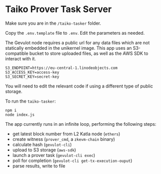 # Taiko Prover Task Server

Make sure you are in the `/taiko-tasker` folder.

Copy the `.env.template` file to `.env`.  Edit the parameters as needed.


The Gevulot node requires a public url for any data files which are not statically embedded in the unikernel image. This app uses an S3-compatible bucket to store uploaded files, as well as the AWS SDK to interact with it.

```
S3_ENDPOINT=https://eu-central-1.linodeobjects.com
S3_ACCESS_KEY=access-key
S3_SECRET_KEY=secret-key
```

You will need to edit the relevant code if using a different type of public storage.

To run the `taiko-tasker`:

```
npm i
node index.js
```

The app currently runs in an infinite loop, performing the following steps:

- get latest block number from L2 Katla node (`ethers`)
- create witness (`prover_cmd`, a `zkevm-chain` binary)
- calculate hash (`gevulot-cli`)
- upload to S3 storage (`aws-sdk`)
- launch a prover task (`gevulot-cli exec`)
- poll for completion (`gevulot-cli get-tx-execution-ouput`)
- parse results, write to file
